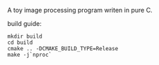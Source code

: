 A toy image processing program writen in pure C.

build guide:
```shell script
mkdir build
cd build
cmake .. -DCMAKE_BUILD_TYPE=Release
make -j`nproc`
```
